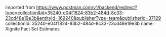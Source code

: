 imported from https://www.postman.com/v1/backend/redirect?type=collection&id=35240-e04f1824-83b2-484d-8c33-23cd48e19e3b&entityId=169240&publisherType=team&publisherId=37129
collectionId: 35240-e04f1824-83b2-484d-8c33-23cd48e19e3b
name: Xignite Fact Set Estimates